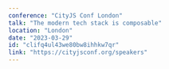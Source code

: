```yaml
---
conference: "CityJS Conf London"
talk: "The modern tech stack is composable"
location: "London"
date: "2023-03-29"
id: "clifq4ul43we80bw8ihhkw7qr"
link: "https://cityjsconf.org/speakers"
---
```



